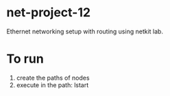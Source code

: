 # net-project-12
Ethernet networking setup with routing using netkit lab.

# To run
1. create the paths of nodes
2. execute in the path: lstart
